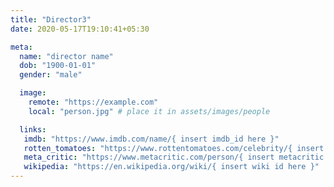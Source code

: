 ```yaml
---
title: "Director3"
date: 2020-05-17T19:10:41+05:30

meta:
  name: "director name"
  dob: "1900-01-01"
  gender: "male"

  image: 
    remote: "https://example.com"
    local: "person.jpg" # place it in assets/images/people

  links:
   imdb: "https://www.imdb.com/name/{ insert imdb_id here }"
   rotten_tomatoes: "https://www.rottentomatoes.com/celebrity/{ insert rt id here }"
   meta_critic: "https://www.metacritic.com/person/{ insert metacritic id here }"
   wikipedia: "https://en.wikipedia.org/wiki/{ insert wiki id here }"
---
```

